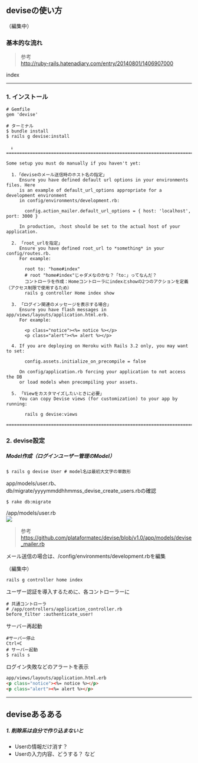 
## deviseの使い方

（編集中）

### 基本的な流れ
> 参考  
http://ruby-rails.hatenadiary.com/entry/20140801/1406907000 

index

- - - 

### 1. インストール

```
# Gemfile
gem 'devise'

# ターミナル
$ bundle install
$ rails g devise:install

　↓
===============================================================================

Some setup you must do manually if you haven't yet:

  1.「deviseのメール送信時のホスト名の指定」
     Ensure you have defined default url options in your environments files. Here
     is an example of default_url_options appropriate for a development environment
     in config/environments/development.rb:
     
       config.action_mailer.default_url_options = { host: 'localhost', port: 3000 }

     In production, :host should be set to the actual host of your application.

  2. 「root_urlを指定」
     Ensure you have defined root_url to *something* in your config/routes.rb.
     For example:

       root to: "home#index"
       # root "home#index"じゃダメなのかな？「to:」ってなんだ？
       コントローラを作成：Homeコントローラにindexとshowの2つのアクションを定義（アクセス制限で使用するため）
       rails g controller Home index show

  3. 「ログイン関連のメッセージを表示する場合」
     Ensure you have flash messages in app/views/layouts/application.html.erb.
     For example:

       <p class="notice"><%= notice %></p>
       <p class="alert"><%= alert %></p>

  4. If you are deploying on Heroku with Rails 3.2 only, you may want to set:

       config.assets.initialize_on_precompile = false

     On config/application.rb forcing your application to not access the DB
     or load models when precompiling your assets.

  5. 「Viewをカスタマイズしたいときに必要」
     You can copy Devise views (for customization) to your app by running:

       rails g devise:views

===============================================================================
```

### 2. devise設定

##### Model作成（ログインユーザー管理のModel）

```
$ rails g devise User # model名は最初大文字の単数形
```
app/models/user.rb、db/migrate/yyyymmddhhmmss_devise_create_users.rbの確認  




```
$ rake db:migrate
```

/app/models/user.rb  
![](http://i.gyazo.com/62c8a41872aa49c8c96d27fdc5decc7b.png)  

> 参考  
https://github.com/plataformatec/devise/blob/v1.0/app/models/devise_mailer.rb


メール送信の場合は、/config/environments/development.rbを編集  

（編集中）

```
rails g controller home index
```


ユーザー認証を導入するために、各コントローラーに
```
# 共通コントローラ
# /app/controllers/application_controller.rb
before_filter :authenticate_user!
```

サーバー再起動  
```
#サーバー停止  
Ctrl+C  
# サーバー起動  
$ rails s
```


ログイン失敗などのアラートを表示  
```html
app/views/layouts/application.html.erb  
<p class="notice"><%= notice %></p>
<p class="alert"><%= alert %></p>
```



- - -

## deviseあるある  

##### 1. 削除系は自分で作り込まないと
* Userの情報だけ消す？
* Userの入力内容、どうする？
など




